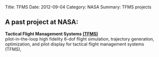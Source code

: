 Title: TFMS 
Date: 2012-09-04 
Category: NASA
Summary: TFMS projects 

## A past project at NASA:

**Tactical Flight Management Systems [(TFMS)]({attach}TFMSconcept.pdf)**  
pilot-in-the-loop high fidelity 6-dof flight simulation, trajectory generation, optimization, and pilot display for tactical flight management systems (TFMS),

